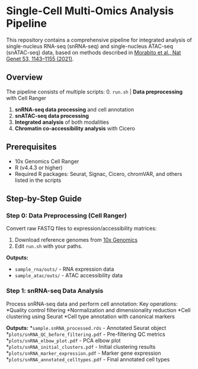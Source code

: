 # Single-Cell Multi-Omics Analysis Pipeline

This repository contains a comprehensive pipeline for integrated analysis of single-nucleus RNA-seq (snRNA-seq) and single-nucleus ATAC-seq (snATAC-seq) data, based on methods described in [Morabito et al., Nat Genet 53, 1143–1155 (2021)](https://doi.org/10.1038/s41588-021-00894-z).

## Overview
The pipeline consists of multiple scripts:
0. `run.sh` | **Data preprocessing** with Cell Ranger
1. **snRNA-seq data processing** and cell annotation
2. **snATAC-seq data processing**
3. **Integrated analysis** of both modalities
4. **Chromatin co-accessibility analysis** with Cicero

## Prerequisites
- 10x Genomics Cell Ranger
- R (v4.4.3 or higher)
- Required R packages: Seurat, Signac, Cicero, chromVAR, and others listed in the scripts

## Step-by-Step Guide

### Step 0: Data Preprocessing (Cell Ranger)
Convert raw FASTQ files to expression/accessibility matrices:

1. Download reference genomes from [10x Genomics](https://www.10xgenomics.com/support/software/downloads)
2. Edit `run.sh` with your paths.

**Outputs:**
- `sample_rna/outs/` - RNA expression data
- `sample_atac/outs/` - ATAC accessibility data

### Step 1: snRNA-seq Data Analysis
Process snRNA-seq data and perform cell annotation:
Key operations:
*Quality control filtering
*Normalization and dimensionality reduction
*Cell clustering using Seurat
*Cell type annotation with canonical markers

**Outputs:**
*`sample.snRNA_processed.rds` - Annotated Seurat object
*`plots/snRNA_QC_before_filtering.pdf` - Pre-filtering QC metrics
*`plots/snRNA_elbow_plot.pdf` - PCA elbow plot
*`plots/snRNA_initial_clusters.pdf` - Initial clustering results
*`plots/snRNA_marker_expression.pdf` - Marker gene expression
*`plots/snRNA_annotated_celltypes.pdf` - Final annotated cell types
